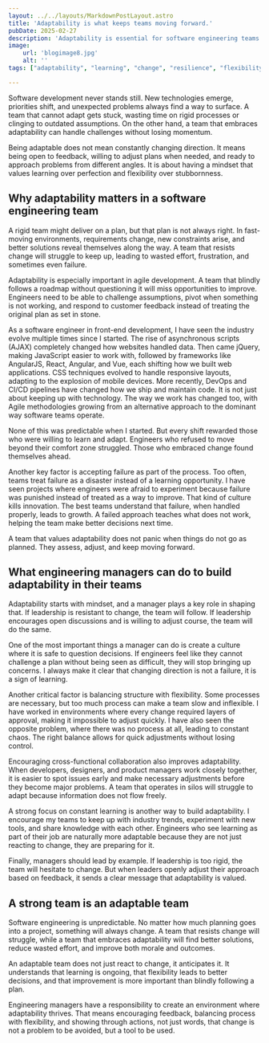 ```yaml
---
layout: ../../layouts/MarkdownPostLayout.astro
title: 'Adaptability is what keeps teams moving forward.'
pubDate: 2025-02-27
description: 'Adaptability is essential for software engineering teams. A rigid team struggles to evolve, while an adaptable team embraces learning, responds to change, and keeps moving forward without losing momentum.'
image:
    url: 'blogimage8.jpg'
    alt: ''
tags: ["adaptability", "learning", "change", "resilience", "flexibility", "agility", "growth", "experimentation", "teamwork", "problem-solving", "continuous-improvement", "leadership","my-5-core-values"]

---
```


Software development never stands still. New technologies emerge, priorities shift, and unexpected problems always find a way to surface. A team that cannot adapt gets stuck, wasting time on rigid processes or clinging to outdated assumptions. On the other hand, a team that embraces adaptability can handle challenges without losing momentum.

Being adaptable does not mean constantly changing direction. It means being open to feedback, willing to adjust plans when needed, and ready to approach problems from different angles. It is about having a mindset that values learning over perfection and flexibility over stubbornness.

## Why adaptability matters in a software engineering team

A rigid team might deliver on a plan, but that plan is not always right. In fast-moving environments, requirements change, new constraints arise, and better solutions reveal themselves along the way. A team that resists change will struggle to keep up, leading to wasted effort, frustration, and sometimes even failure.

Adaptability is especially important in agile development. A team that blindly follows a roadmap without questioning it will miss opportunities to improve. Engineers need to be able to challenge assumptions, pivot when something is not working, and respond to customer feedback instead of treating the original plan as set in stone.

As a software engineer in front-end development, I have seen the industry evolve multiple times since I started. The rise of asynchronous scripts (AJAX) completely changed how websites handled data. Then came jQuery, making JavaScript easier to work with, followed by frameworks like AngularJS, React, Angular, and Vue, each shifting how we built web applications. CSS techniques evolved to handle responsive layouts, adapting to the explosion of mobile devices. More recently, DevOps and CI/CD pipelines have changed how we ship and maintain code. It is not just about keeping up with technology. The way we work has changed too, with Agile methodologies growing from an alternative approach to the dominant way software teams operate.

None of this was predictable when I started. But every shift rewarded those who were willing to learn and adapt. Engineers who refused to move beyond their comfort zone struggled. Those who embraced change found themselves ahead.

Another key factor is accepting failure as part of the process. Too often, teams treat failure as a disaster instead of a learning opportunity. I have seen projects where engineers were afraid to experiment because failure was punished instead of treated as a way to improve. That kind of culture kills innovation. The best teams understand that failure, when handled properly, leads to growth. A failed approach teaches what does not work, helping the team make better decisions next time.

A team that values adaptability does not panic when things do not go as planned. They assess, adjust, and keep moving forward.

## What engineering managers can do to build adaptability in their teams

Adaptability starts with mindset, and a manager plays a key role in shaping that. If leadership is resistant to change, the team will follow. If leadership encourages open discussions and is willing to adjust course, the team will do the same.

One of the most important things a manager can do is create a culture where it is safe to question decisions. If engineers feel like they cannot challenge a plan without being seen as difficult, they will stop bringing up concerns. I always make it clear that changing direction is not a failure, it is a sign of learning.

Another critical factor is balancing structure with flexibility. Some processes are necessary, but too much process can make a team slow and inflexible. I have worked in environments where every change required layers of approval, making it impossible to adjust quickly. I have also seen the opposite problem, where there was no process at all, leading to constant chaos. The right balance allows for quick adjustments without losing control.

Encouraging cross-functional collaboration also improves adaptability. When developers, designers, and product managers work closely together, it is easier to spot issues early and make necessary adjustments before they become major problems. A team that operates in silos will struggle to adapt because information does not flow freely.

A strong focus on constant learning is another way to build adaptability. I encourage my teams to keep up with industry trends, experiment with new tools, and share knowledge with each other. Engineers who see learning as part of their job are naturally more adaptable because they are not just reacting to change, they are preparing for it.

Finally, managers should lead by example. If leadership is too rigid, the team will hesitate to change. But when leaders openly adjust their approach based on feedback, it sends a clear message that adaptability is valued.

## A strong team is an adaptable team

Software engineering is unpredictable. No matter how much planning goes into a project, something will always change. A team that resists change will struggle, while a team that embraces adaptability will find better solutions, reduce wasted effort, and improve both morale and outcomes.

An adaptable team does not just react to change, it anticipates it. It understands that learning is ongoing, that flexibility leads to better decisions, and that improvement is more important than blindly following a plan.

Engineering managers have a responsibility to create an environment where adaptability thrives. That means encouraging feedback, balancing process with flexibility, and showing through actions, not just words, that change is not a problem to be avoided, but a tool to be used.
